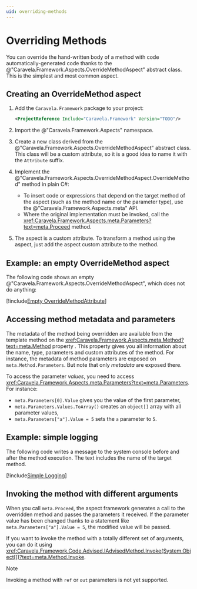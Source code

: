 ```yaml
---
uid: overriding-methods
---
```

# Overriding Methods

You can override the hand-written body of a method with code automatically-generated code thanks to the @"Caravela.Framework.Aspects.OverrideMethodAspect" abstract class. This is the simplest and most common aspect.

## Creating an OverrideMethod aspect

1. Add the `Caravela.Framework` package to your project:

    ```xml
    <ProjectReference Include="Caravela.Framework" Version="TODO"/>
    ```

2. Import the @"Caravela.Framework.Aspects" namespace.

3. Create a new class derived from the @"Caravela.Framework.Aspects.OverrideMethodAspect" abstract class. This class will be a custom attribute, so it is a good idea to name it with the `Attribute` suffix.

4. Implement the @"Caravela.Framework.Aspects.OverrideMethodAspect.OverrideMethod" method in plain C#:
   - To insert code or expressions that depend on the target method of the aspect (such as the method name or the parameter type), use the @"Caravela.Framework.Aspects.meta" API.
   - Where the original implementation must be invoked, call the <xref:Caravela.Framework.Aspects.meta.Parameters?text=meta.Proceed> method.

5. The aspect is a custom attribute. To transform a method using the aspect, just add the aspect custom attribute to the method.

## Example: an empty OverrideMethod aspect

The following code shows an empty @"Caravela.Framework.Aspects.OverrideMethodAspect", which does not do anything:

[!include[Empty OverrideMethodAttribute](../../../code/Caravela.Documentation.SampleCode.AspectFramework/EmptyOverrideMethodAttribute.cs)]

## Accessing method metadata and parameters

The metadata of the method being overridden are available from the template method on the <xref:Caravela.Framework.Aspects.meta.Method?text=meta.Method> property . This property gives you all information about the name, type, parameters and custom attributes of the method. For instance, the metadata of method parameters are exposed on `meta.Method.Parameters`. But note that only _metadata_ are exposed there.

To access the parameter _values_, you need to access <xref:Caravela.Framework.Aspects.meta.Parameters?text=meta.Parameters>. For instance:

- `meta.Parameters[0].Value` gives you the value of the first parameter,
- `meta.Parameters.Values.ToArray()` creates an `object[]` array with all parameter values,
- `meta.Parameters["a"].Value = 5` sets the `a` parameter to `5`.

## Example: simple logging

The following code writes a message to the system console before and after the method execution. The text includes the name of the target method.

[!include[Simple Logging](../../../code/Caravela.Documentation.SampleCode.AspectFramework/SimpleLogging.cs)]

## Invoking the method with different arguments

When you call `meta.Proceed`, the aspect framework generates a call to the overridden method and passes the parameters it received. If the parameter value has been changed thanks to a statement like `meta.Parameters["a"].Value = 5`, the modified value will be passed.

If you want to invoke the method with a totally different set of arguments, you can do it using <xref:Caravela.Framework.Code.Advised.IAdvisedMethod.Invoke(System.Object[])?text=meta.Method.Invoke>.

> [!NOTE]
> Invoking a method with `ref` or `out` parameters is not yet supported.
